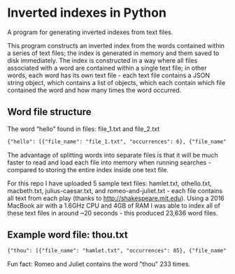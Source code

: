 # Inverted indexes in Python
A program for generating inverted indexes from text files.

This program constructs an inverted index from the words contained within a series of text files; the index is generated in memory and them saved to disk immediately. The index is constructed in a way where all files associated with a word are contained within a single text file; in other words, each word has its own text file - each text file contains a JSON string object, which contains a list of objects, which each contain which file contained the word and how many times the word occurred.

## Word file structure
The word “hello” found in files: file_1.txt and file_2.txt
```html
{"hello": [{"file_name": "file_1.txt", "occurrences": 6}, {"file_name": "file_2.txt", "occurrences": 2}]}
```

The advantage of splitting words into separate files is that it will be much faster to read and load each file into memory when running searches - compared to storing the entire index inside one text file.

For this repo I have uploaded 5 sample text files: hamlet.txt, othello.txt, macbeth.txt, julius-caesar.txt, and romeo-and-juliet.txt - each file contains all text from each play (thanks to http://shakespeare.mit.edu).
Using a 2016 MacBook air with a 1.6GHz CPU and 4GB of RAM I was able to index all of these text files in around ~20 seconds - this produced 23,636 word files.

## Example word file: thou.txt
```html
{"thou": [{"file_name": "hamlet.txt", "occurrences": 85}, {"file_name": "julius-caesar.txt", "occurrences": 101}, {"file_name": "macbeth.txt", "occurrences": 65}, {"file_name": "othello.txt", "occurrences": 115}, {"file_name": "romeo-and-juliet.txt", "occurrences": 233}]}
```

Fun fact: Romeo and Juliet contains the word "thou" 233 times.
